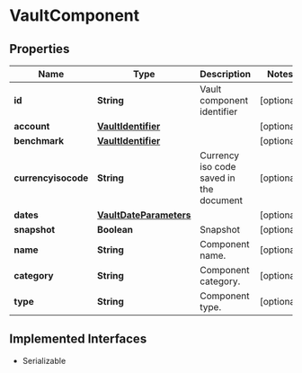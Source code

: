 

# VaultComponent


## Properties

Name | Type | Description | Notes
------------ | ------------- | ------------- | -------------
**id** | **String** | Vault component identifier |  [optional]
**account** | [**VaultIdentifier**](VaultIdentifier.md) |  |  [optional]
**benchmark** | [**VaultIdentifier**](VaultIdentifier.md) |  |  [optional]
**currencyisocode** | **String** | Currency iso code saved in the document |  [optional]
**dates** | [**VaultDateParameters**](VaultDateParameters.md) |  |  [optional]
**snapshot** | **Boolean** | Snapshot |  [optional]
**name** | **String** | Component name. |  [optional]
**category** | **String** | Component category. |  [optional]
**type** | **String** | Component type. |  [optional]


## Implemented Interfaces

* Serializable



